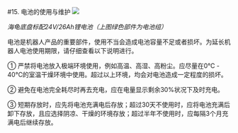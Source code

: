 #15.	电池的使用与维护
![](https://hbimg.huabanimg.com/364b921a0a95e4edb248a337a219502f6fc2965d7e9a5-2HnOGp_fw658)

*海龟底盘标配24V/26Ah锂电池（上图绿色部件为电池组）*

电池是机器人产品的重要部件，使用不当会造成电池容量不足或者损坏。为延长机器人电池使用期限，请仔细查看以下说明进行。

①	严禁将电池放入极端环境使用，例如高温、高湿、高粉尘。应尽量在0℃ - 40℃的室温干燥环境中使用。超过以上环境，均会对电池造成一定程度的损坏。

②	避免在电池完全耗尽时再去充电，应在电量显示剩余30%状况下及时充电。

③	短期存放时，应先将电池充满电后存放；超过30天不使用时，应将电池充满后卸下存放，且应选择阴凉、干燥的环境存放；超过半年不使用时，应每隔3个月充满电后继续存放。
